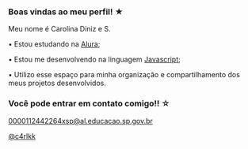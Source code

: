### Boas vindas ao meu perfil! ★
Meu nome é Carolina Diniz e S.

• Estou estudando na [Alura](https://www.alura.com.br/);

• Estou me desenvolvendo na linguagem [Javascript](https://p5js.org/);

• Utilizo esse espaço para minha organização e compartilhamento dos meus projetos desenvolvidos.

### Você pode entrar em contato comigo!! ☆

0000112442264xsp@al.educacao.sp.gov.br

[@c4rlkk](https://github.com/c4rlkk)
